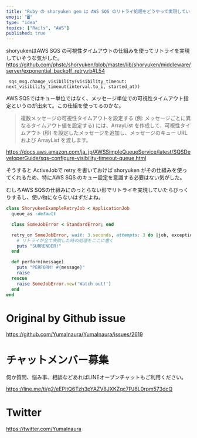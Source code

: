 ```yaml
---
title: "Ruby の shoryuken gem は AWS SQS のリトライ処理をどうやって実現しているのか？ ( Rails ActiveJo"
emoji: "🖥"
type: "idea"
topics: ["Rails", "AWS"]
published: true
---
```


shoryukenはAWS SQS の可視性タイムアウトの仕組みを使ってリトライを実現していそうな気がした。
https://github.com/phstc/shoryuken/blob/master/lib/shoryuken/middleware/server/exponential_backoff_retry.rb#L54

```
 sqs_msg.change_visibility(visibility_timeout: next_visibility_timeout(interval.to_i, started_at))
```

AWS SQSではキュー単位ではなく、メッセージ単位での可視性タイムアウト指定というのが出来て。この仕組を使ってるのかな。

>複数メッセージの可視性タイムアウトを設定する (例: メッセージごとに異なるタイムアウト値を設定する) には、ArrayList を作成して、可視性タイムアウト (秒) を設定したメッセージを追加し、メッセージのキュー URL および ArrayList を渡します。

https://docs.aws.amazon.com/ja_jp/AWSSimpleQueueService/latest/SQSDeveloperGuide/sqs-configure-visibility-timeout-queue.html

そうすると ActiveJobで retry を書いておけば shoryuken がその仕組みを使ってくれるため、特にAWS SQS のキュー設定を意識する必要はない気がした。

むしろAWS SQSの仕組みにのっとらない形でリトライを実現していたらびっくりするし、使い物にならないはずだよね。

```rb
class ShoryukenExampleRetryJob < ApplicationJob
  queue_as :default

  class SomeJobError < StandardError; end

  retry_on SomeJobError, wait: 3.seconds, attempts: 3 do |job, exception|
    # リトライが全て失敗した時の処理をここに書く
    puts "SURRENDER!"
  end

  def perform(message)
    puts "PERFORM! #{message}"
    raise
  rescue
    raise SomeJobError.new('Watch out!')
  end
end

```

# Original by Github issue

https://github.com/YumaInaura/YumaInaura/issues/2619








<!-- Update From Qiita API -->

# チャットメンバー募集


何か質問、悩み事、相談などあればLINEオープンチャットもご利用ください。

https://line.me/ti/g2/eEPltQ6Tzh3pYAZV8JXKZqc7PJ6L0rpm573dcQ





# Twitter


https://twitter.com/YumaInaura


<!-- Update From Qiita API -->


